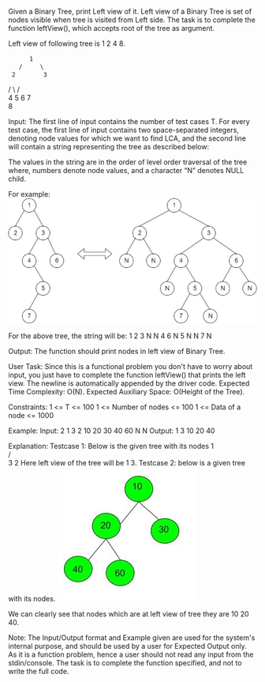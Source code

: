 Given a Binary Tree, print Left view of it. Left view of a Binary Tree is set of nodes visible when tree is visited from Left side. The task is to complete the function leftView(), which accepts root of the tree as argument.

Left view of following tree is 1 2 4 8.

          1
       /     \
     2        3
   /     \    /    \
  4     5   6    7
   \
     8   

Input:
The first line of input contains the number of test cases T. For every test case, the first line of input contains two space-separated integers, denoting node values for which we want to find LCA,  and the second line will contain a string representing the tree as described below: 

The values in the string are in the order of level order traversal of the tree where, numbers denote node values, and a character “N” denotes NULL child.

For example:
![diagram](dg1.jpg)
 
For the above tree, the string will be: 1 2 3 N N 4 6 N 5 N N 7 N

Output:
The function should print nodes in left view of Binary Tree.

User Task:
Since this is a functional problem you don't have to worry about input, you just have to complete the function leftView() that prints the left view. The newline is automatically appended by the driver code.
Expected Time Complexity: O(N).
Expected Auxiliary Space: O(Height of the Tree).

Constraints:
1 <= T <= 100
1 <= Number of nodes <= 100
1 <= Data of a node <= 1000

Example:
Input:
2
1 3 2
10 20 30 40 60 N N
Output:
1 3
10 20 40

Explanation:
Testcase 1: Below is the given tree with its nodes
         1                   
       /     \
     3        2
Here left view of the tree will be 1 3.
Testcase 2: below is a given tree with its nodes.
![dg2](dg2.jpg)

We can clearly see that nodes which are at left view of tree they are 10 20 40.

Note: The Input/Output format and Example given are used for the system's internal purpose, and should be used by a user for Expected Output only. As it is a function problem, hence a user should not read any input from the stdin/console. The task is to complete the function specified, and not to write the full code.